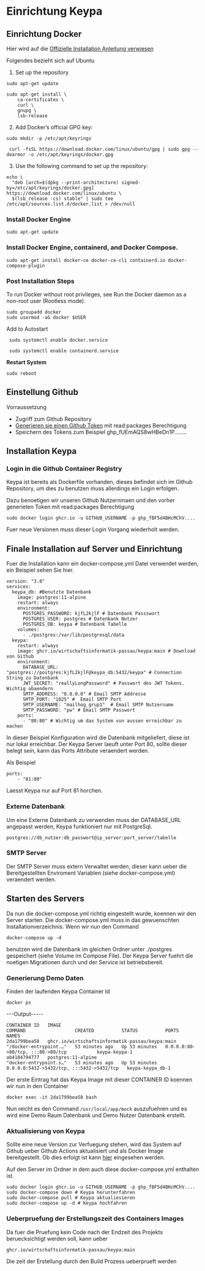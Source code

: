# Einrichtung Keypa

## Einrichtung Docker
Hier wird auf die 
[Offizielle Installation Anleitung verwiesen](https://docs.docker.com/engine/install/ubuntu/)

Folgendes bezieht sich auf Ubuntu
1. Set up the repository
```
sudo apt-get update

sudo apt-get install \
    ca-certificates \
    curl \
    gnupg \
    lsb-release
```
2. Add Docker’s official GPG key:
```
sudo mkdir -p /etc/apt/keyrings

 curl -fsSL https://download.docker.com/linux/ubuntu/gpg | sudo gpg --dearmor -o /etc/apt/keyrings/docker.gpg
```
3. Use the following command to set up the repository:
```
echo \
  "deb [arch=$(dpkg --print-architecture) signed-by=/etc/apt/keyrings/docker.gpg] https://download.docker.com/linux/ubuntu \
  $(lsb_release -cs) stable" | sudo tee /etc/apt/sources.list.d/docker.list > /dev/null
```
###  Install Docker Engine
```
sudo apt-get update
```
### Install Docker Engine, containerd, and Docker Compose.
```
sudo apt-get install docker-ce docker-ce-cli containerd.io docker-compose-plugin
```

### Post Installation Steps
To run Docker without root privileges, see Run the Docker daemon as a non-root user (Rootless mode).
```
sudo groupadd docker
sudo usermod -aG docker $USER
```
Add to Autostart
```
 sudo systemctl enable docker.service

 sudo systemctl enable containerd.service
```
**Restart System**
```
sudo reboot
```

## Einstellung Github
Vorraussetzung
* Zugriff zum Github Repository
* [Generieren sie einen Github Token](https://github.com/settings/tokens/new) mit read:packages Berechtigung
* Speichern des Tokens zum Beispiel ghp_fUEmAQS8wHBeDn1P........
## Installation Keypa
### Login in die Github Container Registry
Keypa ist bereits als Dockerfile vorhanden, dieses befindet sich im Github Repository, um dies zu benutzen muss allerdings ein Login erfolgen. 

Dazu benoetigen wir unseren Github Nutzernmaen und den vorher generieten Token mit read:packages Berechtigung

```
sudo docker login ghcr.io -u GITHUB_USERNAME -p ghp_fBF5d4BHcMChV....
```
Fuer neue Versionen muss dieser Login Vorgang wiederholt werden.
###
## Finale Installation auf Server und Einrichtung
Fuer die Installation kann ein docker-compose.yml Datei verwendet werden, ein Beispiel sehen Sie hier.
```
version: "3.8"
services:
  keypa_db: #Benutzte Datenbank 
    image: postgres:11-alpine
    restart: always
    environment:
      POSTGRES_PASSWORD: kjfL2kjlF # Datenbank Passswort
      POSTGRES_USER: postgres # Datenbank Nutzer
      POSTGRES_DB: keypa # Datenbank Tabelle
    volumes:
      - ./postgres:/var/lib/postgresql/data
  keypa:
    restart: always
    image: ghcr.io/wirtschaftsinformatik-passau/keypa:main # Download von Github
    environment:
      DATABASE_URL: "postgres://postgres:kjfL2kjlF@keypa_db:5432/keypa" # Connection String zu Datenbank
      JWT_SECRET: "reallyLongPassword" # Passwort des JWT Tokens. Wichtig abaendern
      SMTP_ADDRESS: "0.0.0.0" # Email SMTP Addresse
      SMTP_PORT: "1025" #  Email SMTP Port
      SMTP_USERNAME: "mailhog_grup1"  # Email SMTP Nutzername
      SMTP_PASSWORD: "pw" # Email SMTP Passwort
    ports:
      - "80:80" # Wichtig um das System von aussen erreichbar zu machen
```
In dieser Beispiel Konfiguration wird die Datenbank mitgeliefert, diese ist nur lokal erreichbar.
Der Keypa Server laeuft unter Port 80, sollte dieser belegt sein, kann das Ports Attribute veraendert werden.

Als Beispiel 
```
ports:
    - "81:80"
```
Laesst Keypa nur auf Port 81 horchen.
### Externe Datenbank
Um eine Externe Datenbank zu verwenden muss der DATABASE_URL angepasst werden, Keypa funktioniert nur mit PostgreSql.
```
postgres://db_nutzer:db_passwort@ip_server:port_server/tabelle
```
### SMTP Server
Der SMTP Server muss extern Verwaltet werden, dieser kann ueber die Bereitgestellten Enviroment Variablen (siehe docker-compose.yml) veraendert werden.
## Starten des Servers

Da nun die docker-compose.yml richtig eingestellt wurde, koennen wir den Server starten.
Die docker-compose.yml muss in das gewuenschten Installationverzeichnis. Wenn wir nun den Command 
```
docker-compose up -d
```
 benutzen wird die Datenbank im gleichen Ordner unter ./postgres gespeichert (siehe Volume im Compose File).
Der Keypa Server fuehrt die noetigen Migrationen durch und der Service ist betriebsbereit.

### Generierung Demo Daten
Finden der laufenden Keypa Container Id
```
docker ps
```
---Output-----
```
CONTAINER ID   IMAGE                                            COMMAND                  CREATED          STATUS          PORTS                                       NAMES
2da1799bea58   ghcr.io/wirtschaftsinformatik-passau/keypa:main   "/docker-entrypoint.…"   53 minutes ago   Up 53 minutes   0.0.0.0:80->80/tcp, :::80->80/tcp           keypa-keypa-1
ab4104794777   postgres:11-alpine                               "docker-entrypoint.s…"   53 minutes ago   Up 53 minutes   0.0.0.0:5432->5432/tcp, :::5432->5432/tcp   keypa-keypa_db-1
```
Der erste Eintrag hat das Keypa Image mit dieser CONTAINER ID koennen wir nun in den Container
```
docker exec -it 2da1799bea58 bash 
```
Nun reicht es den Command `/usr/local/app/mock` auszufuehren und es wird eine Demo Raum Datenbank und Demo Nutzer Datenbank erstellt.

### Aktualisierung von Keypa
Sollte eine neue Version zur Verfuegung stehen, wird das System auf Github ueber Github Actions aktualisiert und als Docker Image bereitgestellt. Ob dies erfolgt ist kann [hier](https://github.com/Wirtschaftsinformatik-Passau/softwareprojekt-gruppe-1/actions/workflows/build_complete.yaml) eingesehen werden.

Auf den Server im Ordner in dem auch diese docker-compose.yml enthalten ist.  
```
sudo docker login ghcr.io -u GITHUB_USERNAME -p ghp_fBF5d4BHcMChV....
sudo docker-compose down # Keypa herunterfahren
sudo docker-compose pull # Keypa aktualiesieren
sudo docker-compose up -d # Keypa hochfahren
```

### Ueberpruefung der Erstellungszeit des Containers Images
Da fuer die Pruefung kein Code nach der Endzeit des Projekts beruecksichtigt werden soll, kann ueber 
```
ghcr.io/wirtschaftsinformatik-passau/keypa:main
```
Die zeit der Erstellung durch den Build Prozess ueberprueft werden
